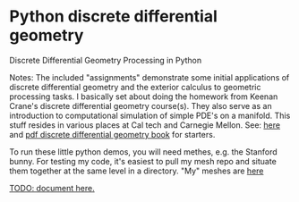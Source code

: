 # Python discrete differential geometry

Discrete Differential Geometry Processing in Python

Notes:  The included "assignments" demonstrate some initial applications of discrete differential geometry and the exterior calculus to geometric processing tasks.  I basically set about doing the homework from Keenan Crane's discrete differential geometry course(s).  They also serve as an introduction to computational simulation of simple PDE's on a manifold.
This stuff resides in various places at Cal tech and Carnegie Mellon.  See:
[here](http://brickisland.net/cs177fa12/?p=272)
and 
[pdf discrete differential geometry book](https://www.cs.cmu.edu/~kmcrane/Projects/DDG/)
for starters.  

To run these little python demos, you will need methes, e.g. the Stanford bunny. 
For testing my code, it's easiest to pull my mesh repo and situate them together at the same level in a directory.
"My" meshes are [here](https://github.com/LukeMcCulloch/meshes.git)

[TODO: document here.](https://python-discrete-differential-geometry.readthedocs.io/)
